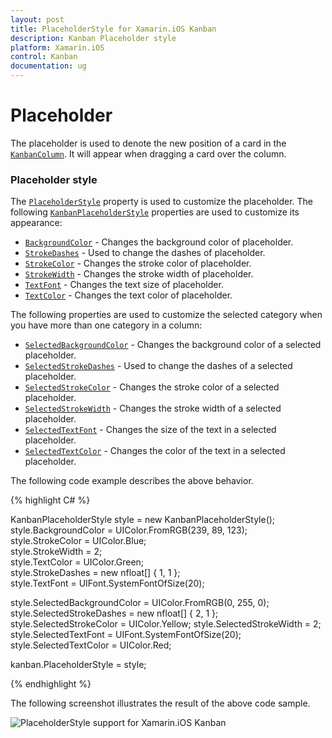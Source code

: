```yaml
---
layout: post
title: PlaceholderStyle for Xamarin.iOS Kanban
description: Kanban Placeholder style
platform: Xamarin.iOS
control: Kanban
documentation: ug
---
```


# Placeholder

The placeholder is used to denote the new position of a card in the [`KanbanColumn`](https://help.syncfusion.com/cr/cref_files/xamarin-ios/Syncfusion.SfKanban.iOS~Syncfusion.SfKanban.iOS.KanbanColumn.html). It will appear when dragging a card over the column.

### Placeholder style

The [`PlaceholderStyle`](https://help.syncfusion.com/cr/cref_files/xamarin-ios/Syncfusion.SfKanban.iOS~Syncfusion.SfKanban.iOS.SfKanban~PlaceholderStyle.html) property is used to customize the placeholder. The following [`KanbanPlaceholderStyle`](https://help.syncfusion.com/cr/cref_files/xamarin-ios/Syncfusion.SfKanban.iOS~Syncfusion.SfKanban.iOS.KanbanPlaceholderStyle.html) properties are used to customize its appearance:

* [`BackgroundColor`](https://help.syncfusion.com/cr/cref_files/xamarin-ios/Syncfusion.SfKanban.iOS~Syncfusion.SfKanban.iOS.KanbanPlaceholderStyle~BackgroundColor.html) - Changes the background color of placeholder.
* [`StrokeDashes`](https://help.syncfusion.com/cr/cref_files/xamarin-ios/Syncfusion.SfKanban.iOS~Syncfusion.SfKanban.iOS.KanbanPlaceholderStyle~StrokeDashes.html) - Used to change the dashes of placeholder.
* [`StrokeColor`](https://help.syncfusion.com/cr/cref_files/xamarin-ios/Syncfusion.SfKanban.iOS~Syncfusion.SfKanban.iOS.KanbanPlaceholderStyle~StrokeColor.html) - Changes the stroke color of placeholder.
* [`StrokeWidth`](https://help.syncfusion.com/cr/cref_files/xamarin-ios/Syncfusion.SfKanban.iOS~Syncfusion.SfKanban.iOS.KanbanPlaceholderStyle~StrokeWidth.html) - Changes the stroke width of placeholder.
* [`TextFont`](https://help.syncfusion.com/cr/cref_files/xamarin-ios/Syncfusion.SfKanban.iOS~Syncfusion.SfKanban.iOS.KanbanPlaceholderStyle~TextFont.html) - Changes the text size of placeholder.
* [`TextColor`](https://help.syncfusion.com/cr/cref_files/xamarin-ios/Syncfusion.SfKanban.iOS~Syncfusion.SfKanban.iOS.KanbanPlaceholderStyle~TextColor.html) - Changes the text color of placeholder.

The following properties are used to customize the selected category when you have more than one category in a column:

* [`SelectedBackgroundColor`](https://help.syncfusion.com/cr/cref_files/xamarin-ios/Syncfusion.SfKanban.iOS~Syncfusion.SfKanban.iOS.KanbanPlaceholderStyle~SelectedBackgroundColor.html) - Changes the background color of a selected placeholder.
* [`SelectedStrokeDashes`](https://help.syncfusion.com/cr/cref_files/xamarin-ios/Syncfusion.SfKanban.iOS~Syncfusion.SfKanban.iOS.KanbanPlaceholderStyle~SelectedStrokeDashes.html) - Used to change the dashes of a selected placeholder.
* [`SelectedStrokeColor`](https://help.syncfusion.com/cr/cref_files/xamarin-ios/Syncfusion.SfKanban.iOS~Syncfusion.SfKanban.iOS.KanbanPlaceholderStyle~SelectedStrokeColor.html) - Changes the stroke color of a selected placeholder.
* [`SelectedStrokeWidth`](https://help.syncfusion.com/cr/cref_files/xamarin-ios/Syncfusion.SfKanban.iOS~Syncfusion.SfKanban.iOS.KanbanPlaceholderStyle~SelectedStrokeWidth.html) - Changes the stroke width of a selected placeholder.
* [`SelectedTextFont`](https://help.syncfusion.com/cr/cref_files/xamarin-ios/Syncfusion.SfKanban.iOS~Syncfusion.SfKanban.iOS.KanbanPlaceholderStyle~SelectedTextFont.html) - Changes the size of the text in a selected placeholder.
* [`SelectedTextColor`](https://help.syncfusion.com/cr/cref_files/xamarin-ios/Syncfusion.SfKanban.iOS~Syncfusion.SfKanban.iOS.KanbanPlaceholderStyle~SelectedTextColor.html) - Changes the color of the text in a selected placeholder.

The following code example describes the above behavior.

{% highlight C# %}

KanbanPlaceholderStyle style = new KanbanPlaceholderStyle();           
style.BackgroundColor = UIColor.FromRGB(239, 89, 123);          
style.StrokeColor = UIColor.Blue;          
style.StrokeWidth = 2;          
style.TextColor = UIColor.Green;        
style.StrokeDashes = new nfloat[] { 1, 1 };         
style.TextFont = UIFont.SystemFontOfSize(20);

style.SelectedBackgroundColor = UIColor.FromRGB(0, 255, 0);          
style.SelectedStrokeDashes = new nfloat[] { 2, 1 };
style.SelectedStrokeColor = UIColor.Yellow;
style.SelectedStrokeWidth = 2;
style.SelectedTextFont = UIFont.SystemFontOfSize(20);
style.SelectedTextColor = UIColor.Red;

kanban.PlaceholderStyle = style;

{% endhighlight %}

The following screenshot illustrates the result of the above code sample.

![PlaceholderStyle support for Xamarin.iOS Kanban](SfKanban_images/PlaceholderStyle.png)

